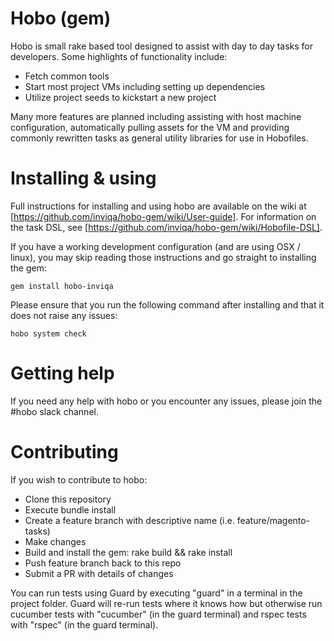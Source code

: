 # Hobo (gem)
Hobo is small rake based tool designed to assist with day to day tasks for developers.
Some highlights of functionality include:

- Fetch common tools
- Start most project VMs including setting up dependencies
- Utilize project seeds to kickstart a new project

Many more features are planned including assisting with host machine configuration, automatically pulling assets for the VM and providing commonly rewritten tasks as general utility libraries for use in Hobofiles.

# Installing & using

Full instructions for installing and using hobo are available on the wiki at [https://github.com/inviqa/hobo-gem/wiki/User-guide]. For information on the task DSL, see [https://github.com/inviqa/hobo-gem/wiki/Hobofile-DSL].

If you have a working development configuration (and are using OSX / linux), you may skip reading those instructions and go straight to installing the gem:

```
gem install hobo-inviqa
```

Please ensure that you run the following command after installing and that it does not raise any issues:

```
hobo system check
```

# Getting help

If you need any help with hobo or you encounter any issues, please join the #hobo slack channel.

# Contributing
If you wish to contribute to hobo:
- Clone this repository
- Execute bundle install
- Create a feature branch with descriptive name (i.e. feature/magento-tasks)
- Make changes
- Build and install the gem: rake build && rake install
- Push feature branch back to this repo
- Submit a PR with details of changes

You can run tests using Guard by executing "guard" in a terminal in the project folder. Guard will re-run tests where it knows how but otherwise run cucumber tests with "cucumber" (in the guard terminal) and rspec tests with "rspec" (in the guard terminal).
